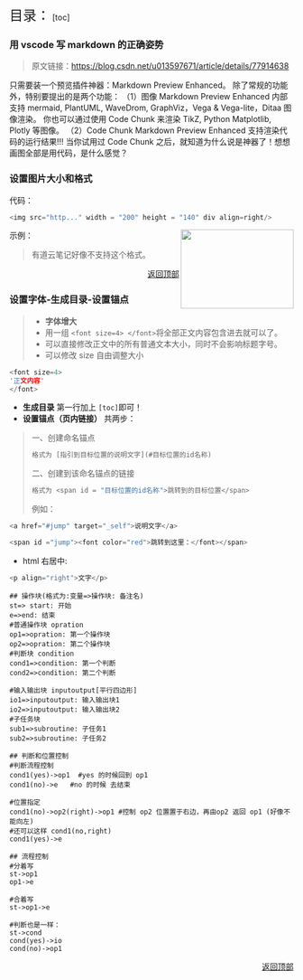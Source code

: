 <span id ="jump"><font size=5>目录：</font></span>
[toc]

### 用 vscode 写 markdown 的正确姿势

> 原文链接：https://blog.csdn.net/u013597671/article/details/77914638

只需要装一个预览插件神器：Markdown Preview Enhanced。
除了常规的功能外，特别要提出的是两个功能：
（1）图像
Markdown Preview Enhanced 内部支持 mermaid, PlantUML, WaveDrom, GraphViz，Vega & Vega-lite，Ditaa 图像渲染。
你也可以通过使用 Code Chunk 来渲染 TikZ, Python Matplotlib, Plotly 等图像。
（2）Code Chunk
Markdown Preview Enhanced 支持渲染代码的运行结果!!!
当你试用过 Code Chunk 之后，就知道为什么说是神器了！想想画图全部是用代码，是什么感觉？

### 设置图片大小和格式

代码：

```c
<img src="http..." width = "200" height = "140" div align=right/>
```

示例：
<img src="https://timgsa.baidu.com/timg?image&quality=80&size=b9999_10000&sec=1546968706059&di=ded58bb439a47f6ae2203f07879a270a&imgtype=0&src=http%3A%2F%2F01.imgmini.eastday.com%2Fmobile%2F20180704%2F20180704163321_5d624060a28ed6b964d852f42cabc7f3_1.jpeg" width = "200" height = "140" div align=right>

> 有道云笔记好像不支持这个格式。

<a href="#jump" target="_self"><p align="right"><u>返回顶部</u></p></a>

### 设置字体-生成目录-设置锚点

> - **字体增大**
> - 用一组 `<font size=4> </font>`将全部正文内容包含进去就可以了。
> - 可以直接修改正文中的所有普通文本大小，同时不会影响标题字号。
> - 可以修改 size 自由调整大小

```c
<font size=4>
'正文内容'
</font>
```

- **生成目录**
  第一行加上 `[toc]`即可！
- **设置锚点（页内链接）**
  共两步：

> 一、创建命名锚点
>
> ```c
> 格式为 [指引到目标位置的说明文字](#目标位置的id名称)
> ```
>
> 二、创建到该命名锚点的链接
>
> ```c
> 格式为 <span id = "目标位置的id名称">跳转到的目标位置</span>
> ```
>
> 例如：

```c
<a href="#jump" target="_self">说明文字</a>

<span id ="jump"><font color="red">跳转到这里：</font></span>
```

- html 右居中:

```c
<p align="right">文字</p>
```

```
## 操作块(格式为:变量=>操作块: 备注名)
st=> start: 开始
e=>end: 结束
#普通操作块 opration
op1=>opration: 第一个操作块
op2=>opration: 第二个操作块
#判断块 condition
cond1=>condition: 第一个判断
cond2=>condition: 第二个判断

#输入输出块 inputoutput[平行四边形]
io1=>inputoutput: 输入输出块1
io2=>inputoutput: 输入输出块2
#子任务块
sub1=>subroutine: 子任务1
sub2=>subroutine: 子任务2

## 判断和位置控制
#判断流程控制
cond1(yes)->op1  #yes 的时候回到 op1
cond1(no)->e   #no 的时候 去结束

#位置指定
cond1(no)->op2(right)->op1 #控制 op2 位置置于右边，再由op2 返回 op1 (好像不能向左)
#还可以这样 cond1(no,right)
cond1(yes)->e

## 流程控制
#分着写
st->op1
op1->e

#合着写
st->op1->e

#判断也是一样：
st->cond
cond(yes)->io
cond(no)->op1
```

<a href="#jump" target="_self"><p align="right"><u>返回顶部</u></p></a>
